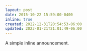 ```yaml
---
layout: post
date: 2015-10-22 15:59:00-0400
inline: true
created: 2022-12-31T20:54:53-06:00
updated: 2023-01-21T21:01:49-06:00
---
```


A simple inline announcement.
